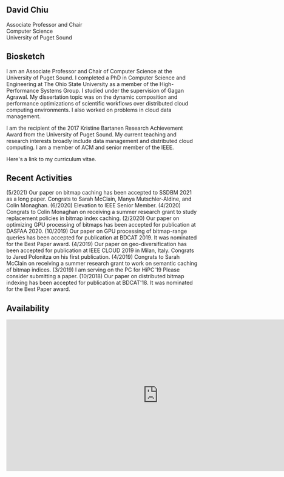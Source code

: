 ## David Chiu
Associate Professor and Chair\
Computer Science\
University of Puget Sound

## Biosketch
I am an Associate Professor and Chair of Computer Science at the University of Puget Sound. I completed a PhD in Computer Science and Engineering at The Ohio State University as a member of the High-Performance Systems Group. I studied under the supervision of Gagan Agrawal. My dissertation topic was on the dynamic composition and performance optimizations of scientific workflows over distributed cloud computing environments. I also worked on problems in cloud data management.

I am the recipient of the 2017 Kristine Bartanen Research Achievement Award from the University of Puget Sound. My current teaching and research interests broadly include data management and distributed cloud computing. I am a member of ACM and senior member of the IEEE.

Here's a link to my curriculum vitae.

## Recent Activities
(5/2021) Our paper on bitmap caching has been accepted to SSDBM 2021 as a long paper. Congrats to Sarah McClain, Manya Mutschler-Aldine, and Colin Monaghan.
(6/2020) Elevation to IEEE Senior Member.
(4/2020) Congrats to Colin Monaghan on receiving a summer research grant to study replacement policies in bitmap index caching.
(2/2020) Our paper on optimizing GPU processing of bitmaps has been accepted for publication at DASFAA 2020.
(10/2019) Our paper on GPU processing of bitmap-range queries has been accepted for publication at BDCAT 2019. It was nominated for the Best Paper award.
(4/2019) Our paper on geo-diversification has been accepted for publication at IEEE CLOUD 2019 in Milan, Italy. Congrats to Jared Polonitza on his first publication.
(4/2019) Congrats to Sarah McClain on receiving a summer research grant to work on semantic caching of bitmap indices.
(3/2019) I am serving on the PC for HiPC'19 Please consider submitting a paper.
(10/2018) Our paper on distributed bitmap indexing has been accepted for publication at BDCAT'18. It was nominated for the Best Paper award.

## Availability
<iframe src="https://calendar.google.com/calendar/embed?height=600&amp;wkst=1&amp;bgcolor=%23ffffff&amp;ctz=America%2FLos_Angeles&amp;src=ZGF2aWQudC5jaGl1QGdtYWlsLmNvbQ&amp;src=bzBuOXZ2cWdpcHJzNG9saDUxbm82ZWVkY2dAZ3JvdXAuY2FsZW5kYXIuZ29vZ2xlLmNvbQ&amp;color=%23F09300&amp;color=%233F51B5&amp;mode=WEEK&amp;showPrint=0&amp;showDate=0&amp;title=David&#39;s%20Availability&amp;showTabs=0&amp;showCalendars=0&amp;showNav=0&amp;showTitle=0" style="border-width:0" width="800" height="400" frameborder="0" scrolling="no"></iframe>
